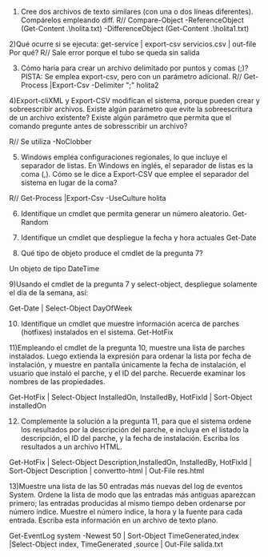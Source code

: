 1) Cree dos archivos de texto similares (con una o dos líneas diferentes). Compárelos empleando diff.
 R// Compare-Object -ReferenceObject (Get-Content .\holita.txt) -DifferenceObject (Get-Content .\holita1.txt)
 
2)Qué ocurre si se ejecuta:
	get-service | export-csv servicios.csv | out-file
  Por qué?
  R// Sale error porque el tubo se queda sin salida
  
3) Cómo haría para crear un archivo delimitado por puntos y comas (;)? PISTA: Se emplea export-csv, pero con un parámetro adicional.
  R// Get-Process |Export-Csv -Delimiter ";" holita2
  
4)Export-cliXML y Export-CSV modifican el sistema, porque pueden crear y sobreescribir archivos. Existe algún parámetro que evite la sobreescritura de un archivo existente? Existe algún parámetro que permita que el comando pregunte antes de sobresscribir un archivo?

R// Se utiliza -NoClobber

5) Windows emplea configuraciones regionales, lo que incluye el separador de listas. En Windows en inglés, el separador de listas es la coma (,). Cómo se le dice a Export-CSV que emplee el separador del sistema en lugar de la coma?

R// Get-Process |Export-Csv -UseCulture holita

6) Identifique un cmdlet que permita generar un número aleatorio.
Get-Random

7) Identifique un cmdlet que despliegue la fecha y hora actuales
Get-Date

8) Qué tipo de objeto produce el cmdlet de la pregunta 7?

Un objeto de tipo DateTime

9)Usando el cmdlet de la pregunta 7 y select-object, despliegue solamente el día de la semana, así:

Get-Date | Select-Object DayOfWeek

10) Identifique un cmdlet que muestre información acerca de parches (hotfixes) instalados en el sistema.
Get-HotFix

11)Empleando el cmdlet de la pregunta 10, muestre una lista de parches instalados. Luego extienda la expresión para ordenar la lista por fecha de instalación, y muestre en pantalla únicamente la fecha de instalación, el usuario que instaló el parche, y el ID del parche. Recuerde examinar los nombres de las propiedades.

Get-HotFix | Select-Object InstalledOn, InstalledBy, HotFixId | Sort-Object installedOn

12) Complemente la solución a la pregunta 11, para que el sistema ordene los resultados por la descripción del parche, e incluya en el listado la descripción, el ID del parche, y la fecha de instalación. Escriba los resultados a un archivo HTML.


Get-HotFix | Select-Object Description,InstalledOn, InstalledBy, HotFixId | Sort-Object Description | convertto-html | Out-File res.html

13)Muestre una lista de las 50 entradas más nuevas del log de eventos System. Ordene la lista de modo que las entradas más antiguas aparezcan primero; las entradas producidas al mismo tiempo deben ordenarse por número índice. Muestre el número índice, la hora y la fuente para cada entrada. Escriba esta información en un archivo de texto plano.

Get-EventLog system -Newest 50 | Sort-Object TimeGenerated,index |Select-Object index, TimeGenerated ,source | Out-File salida.txt

